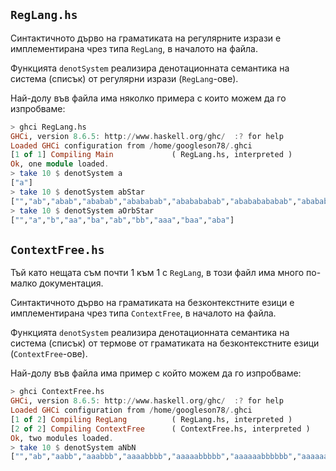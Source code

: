 ## `RegLang.hs`

Синтактичното дърво на граматиката на регулярните изрази е имплементирана чрез типа `RegLang`, в началото на файла.

Функцията `denotSystem` реализира денотационната семантика на
система (списък) от регулярни изрази (`RegLang`-ове).

Най-долу във файла има няколко примера с които можем да го изпробваме:
```haskell
> ghci RegLang.hs
GHCi, version 8.6.5: http://www.haskell.org/ghc/  :? for help
Loaded GHCi configuration from /home/googleson78/.ghci
[1 of 1] Compiling Main             ( RegLang.hs, interpreted )
Ok, one module loaded.
> take 10 $ denotSystem a
["a"]
> take 10 $ denotSystem abStar
["","ab","abab","ababab","abababab","ababababab","abababababab","ababababababab","abababababababab","ababababababababab"]
> take 10 $ denotSystem aOrbStar
["","a","b","aa","ba","ab","bb","aaa","baa","aba"]
```

## `ContextFree.hs`

Тъй като нещата съм почти 1 към 1 с `RegLang`, в този файл има много по-малко документация.

Синтактичното дърво на граматиката на безконтекстните езици е имплементирана чрез типа `ContextFree`, в началото на файла.

Функцията `denotSystem` реализира денотационната семантика на
система (списък) от термове от граматиката на безконтекстните езици (`ContextFree`-ове).

Най-долу във файла има пример с който можем да го изпробваме:
```haskell
> ghci ContextFree.hs
GHCi, version 8.6.5: http://www.haskell.org/ghc/  :? for help
Loaded GHCi configuration from /home/googleson78/.ghci
[1 of 2] Compiling RegLang          ( RegLang.hs, interpreted )
[2 of 2] Compiling ContextFree      ( ContextFree.hs, interpreted )
Ok, two modules loaded.
> take 10 $ denotSystem aNbN
["","ab","aabb","aaabbb","aaaabbbb","aaaaabbbbb","aaaaaabbbbbb","aaaaaaabbbbbbb","aaaaaaaabbbbbbbb","aaaaaaaaabbbbbbbbb"]
```

